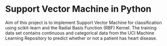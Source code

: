 # Support Vector Machine in Python

Aim of this project is to implement Support Vector Machine for classification using scikit-learn and the Radial Basis Function (RBF) Kernel. The training data set contains continuous and categorical data from the UCI Machine Learning Repository to predict whether or not a patient has heart disease.
